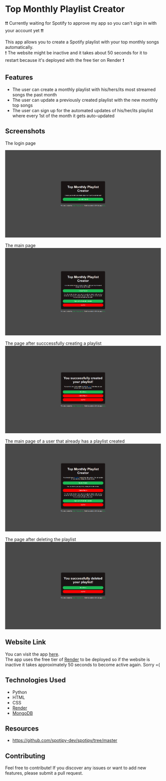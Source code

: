 # Top Monthly Playlist Creator
  
❗❗ Currently waiting for Spotify to approve my app so you can't sign in with your account yet ❗❗

<!-- <p align="center">
  <img src="https://github.com/rafailpapastamou/spotify-top-monthly-playlist/blob/master/static/spotify.svg" width="20%">
</p> -->

This app allows you to create a Spotify playlist with your top monthly songs automatically.
<br>
❗ The website might be inactive and it takes about 50 seconds for it to restart because it's deployed with the free tier on Render ❗

## Features

- The user can create a monthly playlist with his/hers/its most streamed songs the past month
- The user can update a previously created playlist with the new monthly top songs
- The user can sign up for the automated updates of his/her/its playlist where every 1st of the month it gets auto-updated

## Screenshots

The login page

<div style="display: flex; justify-content: space-between;">
  <img src="https://github.com/rafailpapastamou/top-monthly-playlist/blob/master/Screenshots/login-page.png" width="100%">
</div>
<br>
The main page
<div style="display: flex; justify-content: space-between;">
  <img src="https://github.com/rafailpapastamou/top-monthly-playlist/blob/master/Screenshots/main-page.png" width="100%">
</div>
<br>
The page after succcessfully creating a playlist
<div style="display: flex; justify-content: space-between;">
  <img src="https://github.com/rafailpapastamou/top-monthly-playlist/blob/master/Screenshots/successfully-created-playlist-page.png" width="100%">
</div>
<br>
The main page of a user that already has a playlist created
<div style="display: flex; justify-content: space-between;">
  <img src="https://github.com/rafailpapastamou/top-monthly-playlist/blob/master/Screenshots/main-page-for-old-user.png" width="100%">
</div>
<br>
The page after deleting the playlist
<div style="display: flex; justify-content: space-between;">
  <img src="https://github.com/rafailpapastamou/top-monthly-playlist/blob/master/Screenshots/deleted-playlist-page.png" width="100%">
</div>

## Website Link

You can visit the app [here](https://top-monthly-playlist.onrender.com/).<br>
The app uses the free tier of [Render](https://render.com/) to be deployed so if the website is inactive it takes approximately 50 seconds to become active again. Sorry =(

## Technologies Used

- Python
- HTML
- CSS
- [Render](https://render.com/)
- [MongoDB](https://www.mongodb.com/)

## Resources

- https://github.com/spotipy-dev/spotipy/tree/master

## Contributing

Feel free to contribute! If you discover any issues or want to add new features, please submit a pull request.
